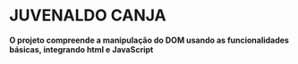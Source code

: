 # JUVENALDO CANJA

**O projeto compreende a manipulação do DOM usando as funcionalidades básicas, integrando html e JavaScript**